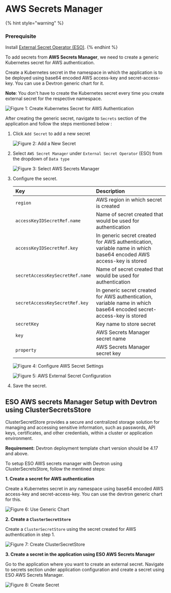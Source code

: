 # AWS Secrets Manager

{% hint style="warning" %}
### Prerequisite 
Install [External Secret Operator (ESO)](install-eso.md).
{% endhint %}

To add secrets from **AWS Secrets Manager**, we need to create a generic Kubernetes secret for AWS authentication.

Create a Kubernetes secret in the namespace in which the application is to be deployed using base64 encoded AWS access-key and secret-access-key. You can use a Devtron generic chart for it.

**Note**: You don't have to create the Kubernetes secret every time you create external secret for the respective namespace.

![Figure 1: Create Kubernetes Secret for AWS Authentication](https://devtron-public-asset.s3.us-east-2.amazonaws.com/images/creating-application/secrets/aws-secret-generic-chart.jpg)

After creating the generic secret, navigate to `Secrets` section of the application and follow the steps mentioned below :

1. Click `Add Secret` to add a new secret

    ![Figure 2: Add a New Secret](https://devtron-public-asset.s3.us-east-2.amazonaws.com/images/creating-application/secrets/add-secret.jpg)

2. Select `AWS Secret Manager` under `External Secret Operator` (ESO) from the dropdown of `Data type`

    ![Figure 3: Select AWS Secrets Manager](https://devtron-public-asset.s3.us-east-2.amazonaws.com/images/creating-application/secrets/aws-secret-manager-dropdown.jpg)

3. Configure the secret.

    | Key | Description |
    | :--- | :--- |
    | `region` | AWS region in which secret is created |
    | `accessKeyIDSecretRef.name` | Name of secret created that would be used for authentication|
    | `accessKeyIDSecretRef.key` | In generic secret created for AWS authentication, variable name in which base64 encoded AWS access-key is stored |
    | `secretAccessKeySecretRef.name` | Name of secret created that would be used for authentication|
    | `secretAccessKeySecretRef.key` | In generic secret created for AWS authentication, variable name in which base64 encoded secret-access-key is stored|
    | `secretKey` | Key name to store secret |
    | `key` | AWS Secrets Manager secret name |
    | `property` | AWS Secrets Manager secret key |

    ![Figure 4: Configure AWS Secret Settings](https://devtron-public-asset.s3.us-east-2.amazonaws.com/images/creating-application/secrets/aws-eso.jpg)

    ![Figure 5: AWS External Secret Configuration](https://devtron-public-asset.s3.us-east-2.amazonaws.com/images/creating-application/secrets/aws-external-secret.jpg)


4. Save the secret.


## ESO AWS secrets Manager Setup with Devtron using ClusterSecretsStore

ClusterSecretStore provides a secure and centralized storage solution for managing and accessing sensitive information, such as passwords, API keys, certificates, and other credentials, within a cluster or application environment.

**Requirement:** Devtron deployment template chart version should be 4.17 and above.

To setup ESO AWS secrets manager with Devtron using ClusterSecretsStore, follow the mentined steps:

**1. Create a secret for AWS authentication**

Create a Kubernetes secret in any namespace using base64 encoded AWS access-key and secret-access-key. You can use the devtron generic chart for this.

![Figure 6: Use Generic Chart](https://devtron-public-asset.s3.us-east-2.amazonaws.com/images/creating-application/secrets/aws-secret-generic-chart.jpg)

**2. Create a `ClusterSecretStore`**

Create a `ClusterSecretStore` using the secret created for AWS authentication in step 1.

![Figure 7: Create ClusterSecretStore](https://devtron-public-asset.s3.us-east-2.amazonaws.com/images/creating-application/secrets/clustersecretstore-yaml.jpg)

**3. Create a secret in the application using ESO AWS Secrets Manager**

Go to the application where you want to create an external secret. Navigate to secrets section under application configuration and create a secret using ESO AWS Secrets Manager.

![Figure 8: Create Secret](https://devtron-public-asset.s3.us-east-2.amazonaws.com/images/creating-application/secrets/app-secret-clustersecretstore.jpg)

<!-- ----------

### AWS Secret Manager

The secret data of your application is fetched from AWS Secret Manager and then converted to Kubernetes Secret from AWS Secret.

Before adding any external secrets on Devtron, `kubernetes-external-secrets` must be installed on the target cluster. Kubernetes External Secrets allows you to use external secret management systems (e.g., AWS Secrets Manager, Hashicorp Vault, etc) to securely add secrets in Kubernetes.

#### Installing kubernetes-external-secrets Using Chart

To install the chart with the release named my-release:

```bash
$ helm install my-release external-secrets/kubernetes-external-secrets
```
To install the chart with AWS IAM Roles for Service Accounts:

```bash
$ helm install my-release external-secrets/kubernetes-external-secrets --set securityContext.fsGroup=65534 --set serviceAccount.annotations."eks\.amazonaws\.com/role-arn"='arn:aws:iam::111111111111:role/ROLENAME'
```
#### Adding Secrets From AWS Secret Manager

To add secrets from AWS secret manager, navigate to `Secrets` of the application and follow the steps mentioned below :

![](https://devtron-public-asset.s3.us-east-2.amazonaws.com/images/creating-application/secrets/add-secret.jpg)

1. Click `Add Secret` to add a new secret.

![](https://devtron-public-asset.s3.us-east-2.amazonaws.com/images/creating-application/secrets/aws-secret.jpg)

2. Select `AWS Secret Manager` from dropdown of `Data type`.

3. Provide a name to your secret.

4. Select how you want to use the secret. You may leave it selected as environment variable and also you may leave `Role ARN` empty.

5. In `Data` section, you will have to provide data in key-value format.

All the required field to pass your data to fetch secrets on Devtron are described below :

| Key | Description |
| :--- | :--- |
|`key`| Secret key in backend |
|`name`| Name for this key in the generated secret |
|`property`| Property to extract if secret in backend is a JSON object |
|`isBinary`| Set this to true if configuring an item for a binary file stored else set false |

#### Adding Secrets in AWS Secret Manager

To add secrets in AWS secret manager, do the following steps :

1. Go to AWS secret manager console.
2. Click `Store a new secret`.
3. Add and save your secret.

![](https://devtron-public-asset.s3.us-east-2.amazonaws.com/images/creating-application/secrets/creating-applications-secrets-10.jpg) -->
